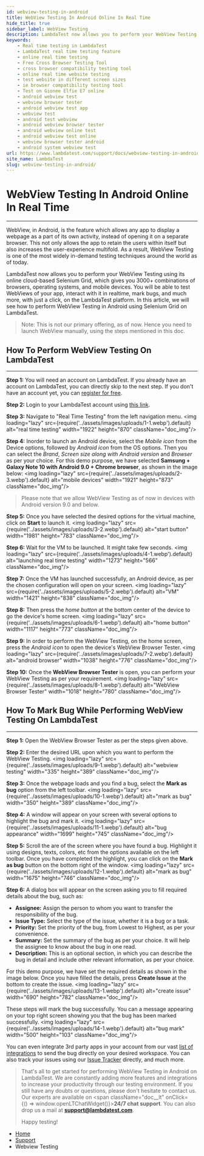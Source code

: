 ```yaml
---
id: webview-testing-in-android
title: WebView Testing In Android Online In Real Time
hide_title: true
sidebar_label: WebView Testing
description: LambdaTest now allows you to perform your WebView Testing in Real-time over 3000+ combinations of browsers, operating systems, and mobile devices.
keywords:
    - Real time testing in LambdaTest
    - LambdaTest real time testing feature
    - online real time testing
    - Free Cross Browser Testing Tool
    - cross browser compatibility testing tool
    - online real time website testing 
    - test website in different screen sizes
    - ie browser compatibility testing tool
    - Test on Gionee Elfie E7 online
    - android webview test
    - webview browser tester
    - android webview test app
    - webview test
    - android test webview
    - android webview browser tester
    - android webview online test
    - android webview test online
    - webview browser tester android
    - android system webview test
url: https://www.lambdatest.com/support/docs/webview-testing-in-android/
site_name: LambdaTest
slug: webview-testing-in-android/
---
```


<script type="application/ld+json"
      dangerouslySetInnerHTML={{ __html: JSON.stringify({
       "@context": "https://schema.org",
        "@type": "BreadcrumbList",
        "itemListElement": [{
          "@type": "ListItem",
          "position": 1,
          "name": "LambdaTest",
          "item": "https://www.lambdatest.com"
        },{
          "@type": "ListItem",
          "position": 2,
          "name": "Support",
          "item": "https://www.lambdatest.com/support/docs/"
        },{
          "@type": "ListItem",
          "position": 3,
          "name": "Webview Testing",
          "item": "https://www.lambdatest.com/support/docs/webview-testing-in-android/"
        }]
      })
    }}
></script>

# WebView Testing In Android Online In Real Time

* * *

WebView, in Android, is the feature which allows any app to display a webpage as a part of its own activity, instead of opening it on a separate browser. This not only allows the app to retain the users within itself but also increases the user-experience multifold. As a result, WebView Testing is one of the most widely in-demand testing techniques around the world as of today.

LambdaTest now allows you to perform your WebView Testing using its online cloud-based Selenium Grid, which gives you 3000+ combinations of browsers, operating systems, and mobile devices. You will be able to test WebViews of your app, interact with it in realtime, mark bugs, and much more, with just a click, on the LambdaTest platform. In this article, we will see how to perform WebView Testing in Android using Selenium Grid on LambdaTest.

>Note: This is not our primary offering, as of now. Hence you need to launch WebView manually, using the steps mentioned in this doc.

## How To Perform WebView Testing On LambdaTest

* * *

**Step 1:** You will need an account on LambdaTest. If you already have an account on LambdaTest, you can directly skip to the next step. If you don't have an account yet, you can [register for free](https://accounts.lambdatest.com/register).

**Step 2:** Login to your LambdaTest account using [this link](https://accounts.lambdatest.com/login).


**Step 3:** Navigate to "Real Time Testing" from the left navigation menu. <img loading="lazy" src={require('../assets/images/uploads/1-1.webp').default} alt="real time testing" width="1922" height="870" className="doc_img"/>

**Step 4:** Inorder to launch an Android device, select the _Mobile icon_ from the Device options, followed by _Android icon_ from the OS options. Then you can select the _Brand_, _Screen size along with Android version_ and _Browser_ as per your choice. For this demo purpose, we have selected **Samsung + Galaxy Note 10 with Android 9.0 + Chrome browser**, as shown in the image below: <img loading="lazy" src={require('../assets/images/uploads/2-3.webp').default} alt="mobile devices" width="1921" height="873" className="doc_img"/>

>Please note that we allow WebView Testing as of now in devices with Android version 9.0 and below.

**Step 5:** Once you have selected the desired options for the virtual machine, click on **Start** to launch it. <img loading="lazy" src={require('../assets/images/uploads/3-2.webp').default} alt="start button" width="1981" height="783" className="doc_img"/>

**Step 6:** Wait for the VM to be launched. It might take few seconds. <img loading="lazy" src={require('../assets/images/uploads/4-1.webp').default} alt="launching real time testing" width="1273" height="566" className="doc_img"/>

**Step 7:** Once the VM has launched successfully, an Android device, as per the chosen configuration will open on your screen. <img loading="lazy" src={require('../assets/images/uploads/5-2.webp').default} alt="VM" width="1421" height="838" className="doc_img"/>

**Step 8:** Then press the _home button_ at the bottom center of the device to go the device's home screen. <img loading="lazy" src={require('../assets/images/uploads/6-1.webp').default} alt="home button" width="1117" height="773" className="doc_img"/>

**Step 9:** In order to perform the WebView Testing, on the home screen, press the _Android icon_ to open the device's WebView Browser Tester. <img loading="lazy" src={require('../assets/images/uploads/7-2.webp').default} alt="android browser" width="1038" height="776" className="doc_img"/>

**Step 10:** Once the **WebView Browser Tester** is open, you can perform your WebView Testing as per your requirement. <img loading="lazy" src={require('../assets/images/uploads/8-1.webp').default} alt="WebView Browser Tester" width="1018" height="780" className="doc_img"/>

## How To Mark Bug While Performing WebView Testing On LambdaTest

* * *

**Step 1:** Open the WebView Browser Tester as per the steps given above.

**Step 2:** Enter the desired URL upon which you want to perform the WebView Testing. <img loading="lazy" src={require('../assets/images/uploads/9-1.webp').default} alt="webview testing" width="335" height="389" className="doc_img"/>

**Step 3:** Once the webpage loads and you find a bug, select the **Mark as bug** option from the left toolbar. <img loading="lazy" src={require('../assets/images/uploads/10-1.webp').default} alt="mark as bug" width="350" height="389" className="doc_img"/>

**Step 4:** A window will appear on your screen with several options to highlight the bug and mark it. <img loading="lazy" src={require('../assets/images/uploads/11-1.webp').default} alt="bug appearance" width="1699" height="745" className="doc_img"/>

**Step 5:** Scroll the are of the screen where you have found a bug. Highlight it using designs, texts, colors, etc from the options available on the left toolbar. Once you have completed the highlight, you can click on the **Mark as bug** button on the bottom right of the window. <img loading="lazy" src={require('../assets/images/uploads/12-1.webp').default} alt="mark as bug" width="1675" height="746" className="doc_img"/>

**Step 6:** A dialog box will appear on the screen asking you to fill required details about the bug, such as:

*   **Assignee:** Assign the person to whom you want to transfer the responsibility of the bug.
*   **Issue Type:** Select the type of the issue, whether it is a bug or a task.
*   **Priority:** Set the priority of the bug, from Lowest to Highest, as per your convenience.
*   **Summary:** Set the summary of the bug as per your choice. It will help the assignee to know about the bug in one read.
*   **Description:** This is an optional section, in which you can describe the bug in detail and include other relevant information, as per your choice.

For this demo purpose, we have set the required details as shown in the image below. Once you have filled the details, press **Create Issue** at the bottom to create the issue. <img loading="lazy" src={require('../assets/images/uploads/13-1.webp').default} alt="create issue" width="690" height="782" className="doc_img"/>

These steps will mark the bug successfully. You can a message appearing on your top right screen showing you that the bug has been marked successfully. <img loading="lazy" src={require('../assets/images/uploads/14-1.webp').default} alt="bug mark" width="500" height="103" className="doc_img"/>

You can even integrate 3rd party apps in your account from our vast [list of integrations](https://www.lambdatest.com/integrations) to send the bug directly on your desired workspace. You can also track your issues using our [Issue Tracker](https://issues.lambdatest.com/) directly, and much more.

>That's all to get started for performing WebView Testing in Android on LambdaTest. We are constantly adding more features and integrations to increase your productivity through our testing environment. If you still have any doubts or questions, please don't hesitate to contact us. Our experts are available on <span className="doc__lt" onClick={() => window.openLTChatWidget()}>**24/7 chat support**</span>. You can also drop us a mail at **[support@lambdatest.com](mailto:support@lambdatest.com)**.
>
>Happy testing!

<nav aria-label="breadcrumbs">
  <ul className="breadcrumbs">
    <li className="breadcrumbs__item">
      <a className="breadcrumbs__link" href="https://www.lambdatest.com">Home</a>
    </li>
    <li className="breadcrumbs__item">
      <a className="breadcrumbs__link" target="_ self" href="https://www.lambdatest.com/support/docs/">Support</a>
    </li>
    <li className="breadcrumbs__item breadcrumbs__item--active">
      <span className="breadcrumbs__link">Webview Testing</span>
    </li>
  </ul>
</nav>